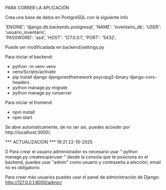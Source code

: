 PARA CORRER LA APLICACIÓN

Crea una base de datos en PostgreSQL con la siguiente info

 'ENGINE': 'django.db.backends.postgresql',
        'NAME': 'inventario_db', 
        'USER': 'usuario_inventario',    
        'PASSWORD': 'asd', 
        'HOST': '127.0.0.1',
        'PORT': '5432',

Puede ser modificadada en backend/settings.py

Para iniciar el backend:

- python -m venv venv
- venv/Scripts/actívate
- pip install django djangorestframework psycopg2-binary django-cors-headers
- python manage.py migrate
- python manage.py runserver


Para iniciar el frontend:

- npm install
- npm start

Se abre automaticamente, de no ser asi, puedes acceder por http://localhost:3000/.


*** ACTUALIZACION *** 19:21 22-10-2025

D
Para crear el usuario administrador es necesario usar " python manage.py createsuperuser " desde la consola que te posiciona en el 
backend, puedes usar "admin" como usuario y contraseña a elección, email no es obligatorio.

Para crear más usuarios puedes usar el panel de administración de Django: http://127.0.0.1:8000/admin/
